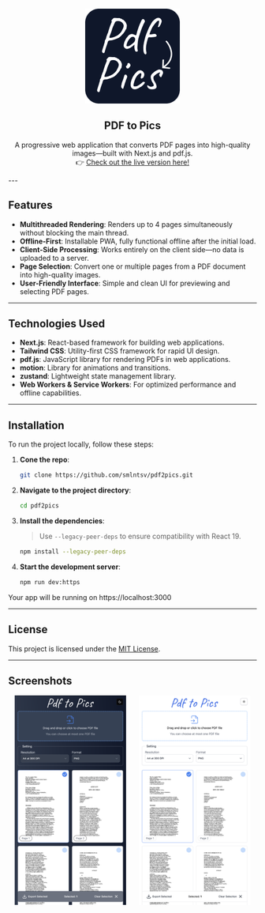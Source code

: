 <p align="center">
  <img src="public/img/icons/icon-192x192.png" alt="PDF to Pics" width="192" height="192" />
</p>
<h2 align="center">
  PDF to Pics
</h2>
<p align="center">
  A progressive web application that converts PDF pages into high-quality images—built with Next.js and pdf.js.
  <br />
  👉 <a href="https://pdf2.pics" target="_blank">Check out the live version here!</a>
</p>
---

## Features

- **Multithreaded Rendering**: Renders up to 4 pages simultaneously without blocking the main thread.
- **Offline-First**: Installable PWA, fully functional offline after the initial load.
- **Client-Side Processing**: Works entirely on the client side—no data is uploaded to a server.
- **Page Selection**: Convert one or multiple pages from a PDF document into high-quality images.
- **User-Friendly Interface**: Simple and clean UI for previewing and selecting PDF pages.

---

## Technologies Used

- **Next.js**: React-based framework for building web applications.
- **Tailwind CSS**: Utility-first CSS framework for rapid UI design.
- **pdf.js**: JavaScript library for rendering PDFs in web applications.
- **motion**: Library for animations and transitions.
- **zustand**: Lightweight state management library.
- **Web Workers & Service Workers**: For optimized performance and offline capabilities.

---

## Installation

To run the project locally, follow these steps:

1. **Cone the repo**:
    ```bash
    git clone https://github.com/smlntsv/pdf2pics.git
    ```
2. **Navigate to the project directory**:
    ```bash
    cd pdf2pics
    ```
3. **Install the dependencies**:
    > Use `--legacy-peer-deps` to ensure compatibility with React 19.
    ```bash
    npm install --legacy-peer-deps
    ```
4. **Start the development server**:
    ```bash
    npm run dev:https
    ```
Your app will be running on https://localhost:3000

---

## License


This project is licensed under the [MIT License](LICENSE).

---

## Screenshots

<div style="display: flex; justify-content: center; align-items: center;">
  <img src="public/img/screenshots/conversion-dark.png" alt="Upload Interface" width="45%" style="margin-right: 5%;" />
  <img src="public/img/screenshots/conversion-light.png" alt="Conversion Result" width="45%" />
</div>
